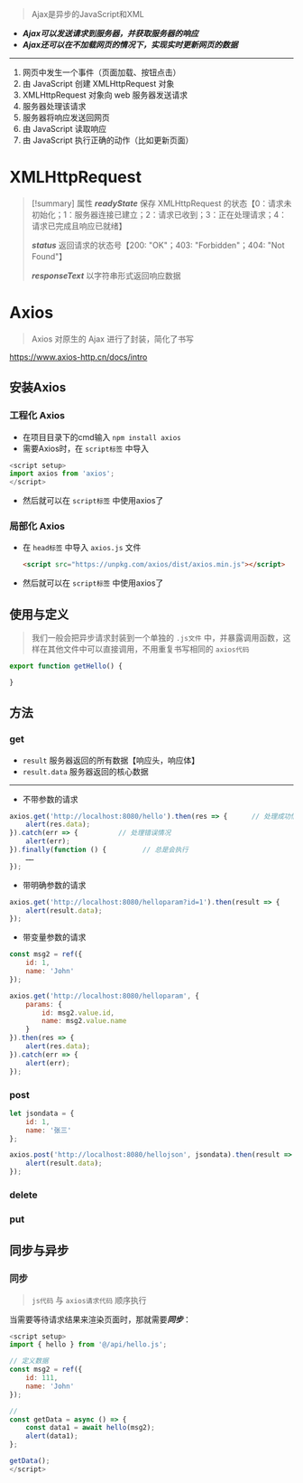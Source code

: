 > Ajax是异步的JavaScript和XML
- ***Ajax可以发送请求到服务器，并获取服务器的响应***
- ***Ajax还可以在不加载网页的情况下，实现实时更新网页的数据***

---

1. 网页中发生一个事件（页面加载、按钮点击）
2. 由 JavaScript 创建 XMLHttpRequest 对象
3. XMLHttpRequest 对象向 web 服务器发送请求
4. 服务器处理该请求
5. 服务器将响应发送回网页
6. 由 JavaScript 读取响应
7. 由 JavaScript 执行正确的动作（比如更新页面）

# XMLHttpRequest
>[!summary] 属性
>***readyState***  保存 XMLHttpRequest 的状态【0：请求未初始化；1：服务器连接已建立；2：请求已收到；3：正在处理请求；4：请求已完成且响应已就绪】
>
>***status***  返回请求的状态号【200: "OK"；403: "Forbidden"；404: "Not Found"】
>
>***responseText***	以字符串形式返回响应数据
# Axios
> Axios 对原生的 Ajax 进行了封装，简化了书写

https://www.axios-http.cn/docs/intro
## 安装Axios
### 工程化 Axios
- 在项目目录下的cmd输入 `npm install axios`
- 需要Axios时，在 `script标签` 中导入
```js
<script setup>
import axios from 'axios';
</script>
```

- 然后就可以在 `script标签` 中使用axios了
### 局部化 Axios
- 在 `head标签` 中导入 `axios.js` 文件
	```html
	<script src="https://unpkg.com/axios/dist/axios.min.js"></script>
	```

- 然后就可以在 `script标签` 中使用axios了

## 使用与定义
>我们一般会把异步请求封装到一个单独的 `.js文件` 中，并暴露调用函数，这样在其他文件中可以直接调用，不用重复书写相同的 `axios代码`

```js
export function getHello() {

}
```

## 方法
### get
- `result` 服务器返回的所有数据【响应头，响应体】
- `result.data` 服务器返回的核心数据

---
- 不带参数的请求
```js
axios.get('http://localhost:8080/hello').then(res => {      // 处理成功情况
	alert(res.data);
}).catch(err => {          // 处理错误情况
	alert(err);
}).finally(function () {         // 总是会执行
	……
});
```
- 带明确参数的请求
```js
axios.get('http://localhost:8080/helloparam?id=1').then(result => {
	alert(result.data);
});
```
- 带变量参数的请求
```js
const msg2 = ref({
    id: 1,
    name: 'John'
});

axios.get('http://localhost:8080/helloparam', {
    params: {
        id: msg2.value.id,
        name: msg2.value.name
    }
}).then(res => {
    alert(res.data);
}).catch(err => {
    alert(err);
});
```

### post
```js
let jsondata = {
	id: 1,
	name: '张三'
};

axios.post('http://localhost:8080/hellojson', jsondata).then(result => {
	alert(result.data);
});
```
### delete
### put
## 同步与异步
### 同步
>`js代码` 与 `axios请求代码` 顺序执行

当需要等待请求结果来渲染页面时，那就需要***同步***：
```js
<script setup>
import { hello } from '@/api/hello.js';

// 定义数据
const msg2 = ref({
    id: 111,
    name: 'John'
});

// 
const getData = async () => {
    const data1 = await hello(msg2);
    alert(data1);
};

getData();
</script>
```










































